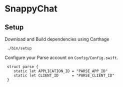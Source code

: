 # SnappyChat

## Setup 

Download and Build dependencies using Carthage
```
 ./bin/setup
```

Configure your Parse account on ```Config/Config.swift```.
```
 struct parse {
    static let APPLICATION_ID = "PARSE_APP_ID"
    static let CLIENT_ID      = "PARSE_CLIENT_ID"
 }
```
